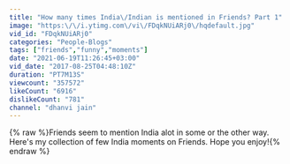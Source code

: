 ```yaml
---
title: "How many times India\/Indian is mentioned in Friends? Part 1"
image: "https:\/\/i.ytimg.com\/vi\/FDqkNUiARj0\/hqdefault.jpg"
vid_id: "FDqkNUiARj0"
categories: "People-Blogs"
tags: ["friends","funny","moments"]
date: "2021-06-19T11:26:45+03:00"
vid_date: "2017-08-25T04:48:10Z"
duration: "PT7M13S"
viewcount: "357572"
likeCount: "6916"
dislikeCount: "781"
channel: "dhanvi jain"
---
```

{% raw %}Friends seem to mention India alot in some or the other way. Here's my collection of few India moments on Friends. Hope you enjoy!{% endraw %}
